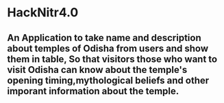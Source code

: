 # HackNitr4.0
## An Application to take name and description about temples of Odisha from users and show them in table, So that visitors those who want to visit Odisha can know about the temple's opening timing,mythological beliefs and other imporant information about the temple. 
